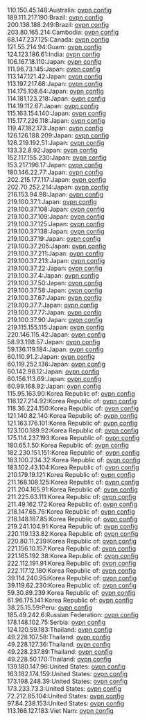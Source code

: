 110.150.45.148:Australia: [ovpn config](vpn/110_150_45_148.ovpn)  
189.111.217.190:Brazil: [ovpn config](vpn/189_111_217_190.ovpn)  
200.138.188.249:Brazil: [ovpn config](vpn/200_138_188_249.ovpn)  
203.80.165.214:Cambodia: [ovpn config](vpn/203_80_165_214.ovpn)  
68.147.237.125:Canada: [ovpn config](vpn/68_147_237_125.ovpn)  
121.55.214.94:Guam: [ovpn config](vpn/121_55_214_94.ovpn)  
124.123.186.61:India: [ovpn config](vpn/124_123_186_61.ovpn)  
106.167.18.110:Japan: [ovpn config](vpn/106_167_18_110.ovpn)  
111.96.73.145:Japan: [ovpn config](vpn/111_96_73_145.ovpn)  
113.147.121.42:Japan: [ovpn config](vpn/113_147_121_42.ovpn)  
113.197.217.68:Japan: [ovpn config](vpn/113_197_217_68.ovpn)  
114.175.108.64:Japan: [ovpn config](vpn/114_175_108_64.ovpn)  
114.181.123.218:Japan: [ovpn config](vpn/114_181_123_218.ovpn)  
114.19.112.67:Japan: [ovpn config](vpn/114_19_112_67.ovpn)  
115.163.154.140:Japan: [ovpn config](vpn/115_163_154_140.ovpn)  
115.177.226.118:Japan: [ovpn config](vpn/115_177_226_118.ovpn)  
119.47.182.173:Japan: [ovpn config](vpn/119_47_182_173.ovpn)  
126.126.188.209:Japan: [ovpn config](vpn/126_126_188_209.ovpn)  
126.219.192.51:Japan: [ovpn config](vpn/126_219_192_51.ovpn)  
133.32.8.92:Japan: [ovpn config](vpn/133_32_8_92.ovpn)  
152.117.155.230:Japan: [ovpn config](vpn/152_117_155_230.ovpn)  
153.217.196.17:Japan: [ovpn config](vpn/153_217_196_17.ovpn)  
180.146.22.77:Japan: [ovpn config](vpn/180_146_22_77.ovpn)  
202.215.177.117:Japan: [ovpn config](vpn/202_215_177_117.ovpn)  
202.70.252.214:Japan: [ovpn config](vpn/202_70_252_214.ovpn)  
216.153.94.98:Japan: [ovpn config](vpn/216_153_94_98.ovpn)  
219.100.37.1:Japan: [ovpn config](vpn/219_100_37_1.ovpn)  
219.100.37.108:Japan: [ovpn config](vpn/219_100_37_108.ovpn)  
219.100.37.109:Japan: [ovpn config](vpn/219_100_37_109.ovpn)  
219.100.37.125:Japan: [ovpn config](vpn/219_100_37_125.ovpn)  
219.100.37.138:Japan: [ovpn config](vpn/219_100_37_138.ovpn)  
219.100.37.19:Japan: [ovpn config](vpn/219_100_37_19.ovpn)  
219.100.37.205:Japan: [ovpn config](vpn/219_100_37_205.ovpn)  
219.100.37.211:Japan: [ovpn config](vpn/219_100_37_211.ovpn)  
219.100.37.213:Japan: [ovpn config](vpn/219_100_37_213.ovpn)  
219.100.37.22:Japan: [ovpn config](vpn/219_100_37_22.ovpn)  
219.100.37.4:Japan: [ovpn config](vpn/219_100_37_4.ovpn)  
219.100.37.50:Japan: [ovpn config](vpn/219_100_37_50.ovpn)  
219.100.37.58:Japan: [ovpn config](vpn/219_100_37_58.ovpn)  
219.100.37.67:Japan: [ovpn config](vpn/219_100_37_67.ovpn)  
219.100.37.7:Japan: [ovpn config](vpn/219_100_37_7.ovpn)  
219.100.37.77:Japan: [ovpn config](vpn/219_100_37_77.ovpn)  
219.100.37.90:Japan: [ovpn config](vpn/219_100_37_90.ovpn)  
219.115.155.115:Japan: [ovpn config](vpn/219_115_155_115.ovpn)  
220.146.115.42:Japan: [ovpn config](vpn/220_146_115_42.ovpn)  
58.93.198.57:Japan: [ovpn config](vpn/58_93_198_57.ovpn)  
59.136.119.184:Japan: [ovpn config](vpn/59_136_119_184.ovpn)  
60.110.91.2:Japan: [ovpn config](vpn/60_110_91_2.ovpn)  
60.119.252.136:Japan: [ovpn config](vpn/60_119_252_136.ovpn)  
60.142.98.12:Japan: [ovpn config](vpn/60_142_98_12.ovpn)  
60.156.113.69:Japan: [ovpn config](vpn/60_156_113_69.ovpn)  
60.99.168.92:Japan: [ovpn config](vpn/60_99_168_92.ovpn)  
115.95.163.90:Korea Republic of: [ovpn config](vpn/115_95_163_90.ovpn)  
118.127.214.92:Korea Republic of: [ovpn config](vpn/118_127_214_92.ovpn)  
118.36.224.150:Korea Republic of: [ovpn config](vpn/118_36_224_150.ovpn)  
121.140.82.140:Korea Republic of: [ovpn config](vpn/121_140_82_140.ovpn)  
121.163.176.101:Korea Republic of: [ovpn config](vpn/121_163_176_101.ovpn)  
123.100.189.92:Korea Republic of: [ovpn config](vpn/123_100_189_92.ovpn)  
175.114.237.193:Korea Republic of: [ovpn config](vpn/175_114_237_193.ovpn)  
180.65.1.50:Korea Republic of: [ovpn config](vpn/180_65_1_50.ovpn)  
182.230.151.151:Korea Republic of: [ovpn config](vpn/182_230_151_151.ovpn)  
183.100.234.32:Korea Republic of: [ovpn config](vpn/183_100_234_32.ovpn)  
183.102.43.104:Korea Republic of: [ovpn config](vpn/183_102_43_104.ovpn)  
210.179.19.121:Korea Republic of: [ovpn config](vpn/210_179_19_121.ovpn)  
211.168.108.125:Korea Republic of: [ovpn config](vpn/211_168_108_125.ovpn)  
211.204.165.91:Korea Republic of: [ovpn config](vpn/211_204_165_91.ovpn)  
211.225.63.111:Korea Republic of: [ovpn config](vpn/211_225_63_111.ovpn)  
211.49.162.172:Korea Republic of: [ovpn config](vpn/211_49_162_172.ovpn)  
218.147.65.76:Korea Republic of: [ovpn config](vpn/218_147_65_76.ovpn)  
218.148.187.85:Korea Republic of: [ovpn config](vpn/218_148_187_85.ovpn)  
219.241.104.91:Korea Republic of: [ovpn config](vpn/219_241_104_91.ovpn)  
220.119.133.82:Korea Republic of: [ovpn config](vpn/220_119_133_82.ovpn)  
220.80.11.239:Korea Republic of: [ovpn config](vpn/220_80_11_239.ovpn)  
221.156.10.157:Korea Republic of: [ovpn config](vpn/221_156_10_157.ovpn)  
221.165.192.38:Korea Republic of: [ovpn config](vpn/221_165_192_38.ovpn)  
222.112.191.91:Korea Republic of: [ovpn config](vpn/222_112_191_91.ovpn)  
222.117.12.180:Korea Republic of: [ovpn config](vpn/222_117_12_180.ovpn)  
39.114.240.95:Korea Republic of: [ovpn config](vpn/39_114_240_95.ovpn)  
39.119.62.230:Korea Republic of: [ovpn config](vpn/39_119_62_230.ovpn)  
59.30.89.239:Korea Republic of: [ovpn config](vpn/59_30_89_239.ovpn)  
61.96.175.141:Korea Republic of: [ovpn config](vpn/61_96_175_141.ovpn)  
38.25.15.59:Peru: [ovpn config](vpn/38_25_15_59.ovpn)  
185.49.242.6:Russian Federation: [ovpn config](vpn/185_49_242_6.ovpn)  
178.148.102.75:Serbia: [ovpn config](vpn/178_148_102_75.ovpn)  
124.120.59.183:Thailand: [ovpn config](vpn/124_120_59_183.ovpn)  
49.228.107.58:Thailand: [ovpn config](vpn/49_228_107_58.ovpn)  
49.228.127.36:Thailand: [ovpn config](vpn/49_228_127_36.ovpn)  
49.228.237.89:Thailand: [ovpn config](vpn/49_228_237_89.ovpn)  
49.228.50.170:Thailand: [ovpn config](vpn/49_228_50_170.ovpn)  
139.180.147.96:United States: [ovpn config](vpn/139_180_147_96.ovpn)  
163.182.174.159:United States: [ovpn config](vpn/163_182_174_159.ovpn)  
173.198.248.39:United States: [ovpn config](vpn/173_198_248_39.ovpn)  
173.233.73.3:United States: [ovpn config](vpn/173_233_73_3.ovpn)  
72.212.85.104:United States: [ovpn config](vpn/72_212_85_104.ovpn)  
97.84.238.153:United States: [ovpn config](vpn/97_84_238_153.ovpn)  
113.166.127.183:Viet Nam: [ovpn config](vpn/113_166_127_183.ovpn)  
